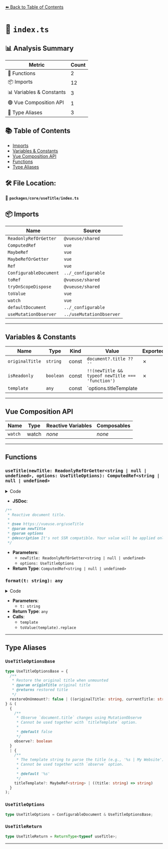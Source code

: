 [⬅️ Back to Table of Contents](../../../index.md)

# 📄 `index.ts`

## 📊 Analysis Summary

| Metric | Count |
|--------|-------|
| 🔧 Functions | 2 |
| 📦 Imports | 12 |
| 📊 Variables & Constants | 3 |
| 🟢 Vue Composition API | 1 |
| 📑 Type Aliases | 3 |

## 📚 Table of Contents

- [Imports](#imports)
- [Variables & Constants](#variables-constants)
- [Vue Composition API](#vue-composition-api)
- [Functions](#functions)
- [Type Aliases](#type-aliases)

## 🛠️ File Location:
📂 **`packages/core/useTitle/index.ts`**

## 📦 Imports

| Name | Source |
|------|--------|
| `ReadonlyRefOrGetter` | `@vueuse/shared` |
| `ComputedRef` | `vue` |
| `MaybeRef` | `vue` |
| `MaybeRefOrGetter` | `vue` |
| `Ref` | `vue` |
| `ConfigurableDocument` | `../_configurable` |
| `toRef` | `@vueuse/shared` |
| `tryOnScopeDispose` | `@vueuse/shared` |
| `toValue` | `vue` |
| `watch` | `vue` |
| `defaultDocument` | `../_configurable` |
| `useMutationObserver` | `../useMutationObserver` |


---

## Variables & Constants

| Name | Type | Kind | Value | Exported |
|------|------|------|-------|----------|
| `originalTitle` | `string` | const | `document?.title ?? ''` | ✗ |
| `isReadonly` | `boolean` | const | `!!(newTitle && typeof newTitle === 'function')` | ✗ |
| `template` | `any` | const | `options.titleTemplate || '%s'` | ✗ |


---

## Vue Composition API

| Name | Type | Reactive Variables | Composables |
|------|------|-------------------|-------------|
| `watch` | watch | *none* | *none* |


---

## Functions

### `useTitle(newTitle: ReadonlyRefOrGetter<string | null | undefined>, options: UseTitleOptions): ComputedRef<string | null | undefined>`

<details><summary>Code</summary>

```ts
export function useTitle(
  newTitle: ReadonlyRefOrGetter<string | null | undefined>,
  options?: UseTitleOptions,
): ComputedRef<string | null | undefined>
```
</details>

- **JSDoc**:
```ts
/**
 * Reactive document title.
 *
 * @see https://vueuse.org/useTitle
 * @param newTitle
 * @param options
 * @description It's not SSR compatible. Your value will be applied only on client-side.
 */
```

- **Parameters**:
  - `newTitle: ReadonlyRefOrGetter<string | null | undefined>`
  - `options: UseTitleOptions`
- **Return Type**: `ComputedRef<string | null | undefined>`
### `format(t: string): any`

<details><summary>Code</summary>

```ts
function format(t: string) {
    if (!('titleTemplate' in options))
      return t
    const template = options.titleTemplate || '%s'
    return typeof template === 'function'
      ? template(t)
      : toValue(template).replace(/%s/g, t)
  }
```
</details>

- **Parameters**:
  - `t: string`
- **Return Type**: `any`
- **Calls**:
  - `template`
  - `toValue(template).replace`

---

## Type Aliases

### `UseTitleOptionsBase`

```ts
type UseTitleOptionsBase = {
  /**
   * Restore the original title when unmounted
   * @param originTitle original title
   * @returns restored title
   */
  restoreOnUnmount?: false | ((originalTitle: string, currentTitle: string) => string | null | undefined)
} & (
  {
    /**
     * Observe `document.title` changes using MutationObserve
     * Cannot be used together with `titleTemplate` option.
     *
     * @default false
     */
    observe?: boolean
  }
  | {
    /**
     * The template string to parse the title (e.g., '%s | My Website')
     * Cannot be used together with `observe` option.
     *
     * @default '%s'
     */
    titleTemplate?: MaybeRef<string> | ((title: string) => string)
  }
);
```

### `UseTitleOptions`

```ts
type UseTitleOptions = ConfigurableDocument & UseTitleOptionsBase;
```

### `UseTitleReturn`

```ts
type UseTitleReturn = ReturnType<typeof useTitle>;
```


---